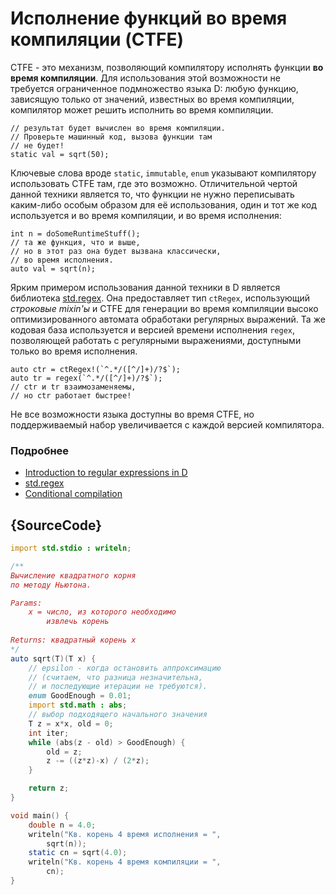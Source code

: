 # Исполнение функций во время компиляции (CTFE)

CTFE - это механизм, позволяющий компилятору исполнять
функции **во время компиляции**. Для использования этой
возможности не требуется ограниченное подмножество языка D:
любую функцию, зависящую только от значений, известных во
время компиляции, компилятор может решить исполнить во
время компиляции.

    // результат будет вычислен во время компиляции.
    // Проверьте машинный код, вызова функции там
    // не будет!
    static val = sqrt(50);

Ключевые слова вроде `static`, `immutable`, `enum`
указывают компилятору использовать CTFE там, где
это возможно.
Отличительной чертой данной техники является то,
что функции не нужно переписывать каким-либо особым образом
для её использования, один и тот же код используется
и во время компиляции, и во время исполнения:

    int n = doSomeRuntimeStuff();
    // та же функция, что и выше,
    // но в этот раз она будет вызвана классически,
    // во время исполнения.
    auto val = sqrt(n);

Ярким примером использования данной техники в D является
библиотека [std.regex](https://dlang.org/phobos/std_regex.html).
Она предоставляет тип `ctRegex`, использующий *строковые mixin'ы*
и CTFE для генерации во время компиляции высоко оптимизированного автомата
обработаки регулярных выражений. Та же кодовая база используется
и версией времени исполнения `regex`, позволяющей работать
с регулярными выражениями, доступными только во время исполнения.

    auto ctr = ctRegex!(`^.*/([^/]+)/?$`);
    auto tr = regex(`^.*/([^/]+)/?$`);
    // ctr и tr взаимозаменяемы,
    // но ctr работает быстрее!

Не все возможности языка доступны во время CTFE,
но поддерживаемый набор увеличивается с каждой версией
компилятора.

### Подробнее

- [Introduction to regular expressions in D](https://dlang.org/regular-expression.html)
- [std.regex](https://dlang.org/phobos/std_regex.html)
- [Conditional compilation](https://dlang.org/spec/version.html)

## {SourceCode}

```d
import std.stdio : writeln;

/**
Вычисление квадратного корня
по методу Ньютона.

Params:
    x = число, из которого необходимо
        извлечь корень
    
Returns: квадратный корень x
*/
auto sqrt(T)(T x) {
    // epsilon - когда остановить аппроксимацию
    // (считаем, что разница незначительна,
    // и последующие итерации не требуются).
    enum GoodEnough = 0.01;
    import std.math : abs;
    // выбор подходящего начального значения
    T z = x*x, old = 0;
    int iter;
    while (abs(z - old) > GoodEnough) {
        old = z;
        z -= ((z*z)-x) / (2*z);
    }

    return z;
}

void main() {
    double n = 4.0;
    writeln("Кв. корень 4 время исполнения = ",
        sqrt(n));
    static cn = sqrt(4.0);
    writeln("Кв. корень 4 время компиляции = ",
        cn);
}
```
